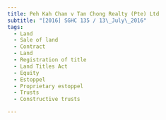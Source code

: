 ```yaml
---
title: Peh Kah Chan v Tan Chong Realty (Pte) Ltd 
subtitle: "[2016] SGHC 135 / 13\_July\_2016"
tags:
  - Land
  - Sale of land
  - Contract
  - Land
  - Registration of title
  - Land Titles Act
  - Equity
  - Estoppel
  - Proprietary estoppel
  - Trusts
  - Constructive trusts

---
```


